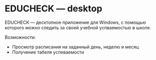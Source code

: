 # EDUCHECK — desktop

EDUCHECK — десктопное приложение для Windows, с помощью которого можно следить за своей учебной успваемостью в школе.

Возможности:
  - Просмотр расписания на заданный день, неделю и месяц
  - Получение табеля успеваемости
